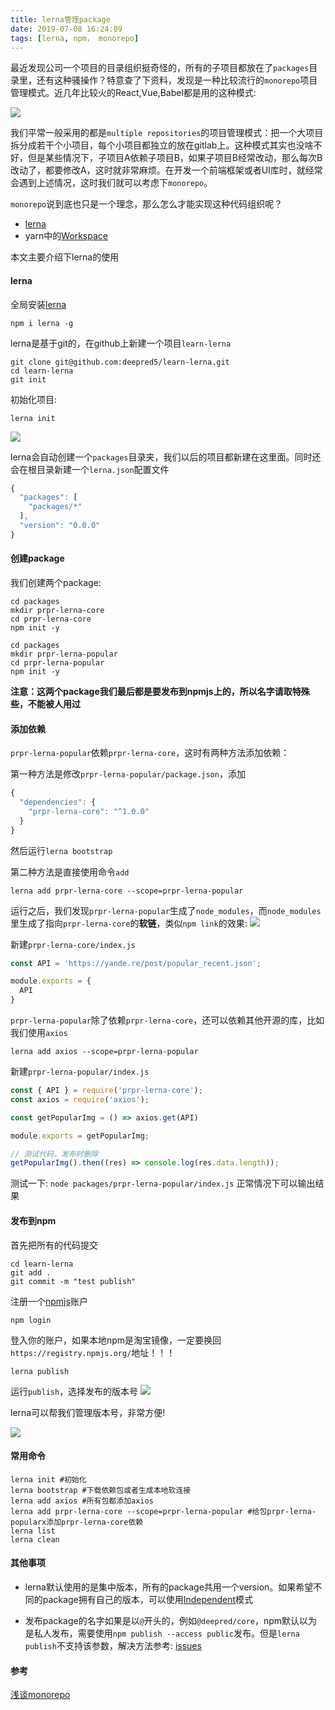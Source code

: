 ```yaml
---
title: lerna管理package
date: 2019-07-08 16:24:09
tags: [lerna, npm， monorepo]
---
```

最近发现公司一个项目的目录组织挺奇怪的，所有的子项目都放在了`packages`目录里，还有这种骚操作？特意查了下资料，发现是一种比较流行的`monorepo`项目管理模式。近几年比较火的React,Vue,Babel都是用的这种模式:

![](http://pic.deepred5.com/lerna1.png)

我们平常一般采用的都是`multiple repositories`的项目管理模式：把一个大项目拆分成若干个小项目，每个小项目都独立的放在gitlab上。这种模式其实也没啥不好，但是某些情况下，子项目A依赖子项目B，如果子项目B经常改动，那么每次B改动了，都要修改A，这时就非常麻烦。在开发一个前端框架或者UI库时，就经常会遇到上述情况，这时我们就可以考虑下`monorepo`。

`monorepo`说到底也只是一个理念，那么怎么才能实现这种代码组织呢？

* [lerna](https://lerna.js.org/)
* yarn中的[Workspace](https://yarnpkg.com/lang/zh-hans/docs/workspaces/)

本文主要介绍下lerna的使用

#### lerna
全局安装[lerna](https://lerna.js.org/)
```
npm i lerna -g
```
lerna是基于git的，在github上新建一个项目`learn-lerna`
```
git clone git@github.com:deepred5/learn-lerna.git
cd learn-lerna
git init
```

初始化项目:
```
lerna init
```
![](http://pic.deepred5.com/lerna2.png)

lerna会自动创建一个`packages`目录夹，我们以后的项目都新建在这里面。同时还会在根目录新建一个`lerna.json`配置文件
```javascript
{
  "packages": [
    "packages/*"
  ],
  "version": "0.0.0"
}
```
#### 创建package
我们创建两个package:
```
cd packages
mkdir prpr-lerna-core
cd prpr-lerna-core
npm init -y
```
```
cd packages
mkdir prpr-lerna-popular
cd prpr-lerna-popular
npm init -y
```
**注意：这两个package我们最后都是要发布到npmjs上的，所以名字请取特殊些，不能被人用过**

#### 添加依赖
`prpr-lerna-popular`依赖`prpr-lerna-core`，这时有两种方法添加依赖：

第一种方法是修改`prpr-lerna-popular/package.json`，添加
```javascript
{
  "dependencies": {
    "prpr-lerna-core": "^1.0.0"
  }
}

```
然后运行`lerna bootstrap`

第二种方法是直接使用命令`add`
```
lerna add prpr-lerna-core --scope=prpr-lerna-popular
```

运行之后，我们发现`prpr-lerna-popular`生成了`node_modules`，而`node_modules`里生成了指向`prpr-lerna-core`的**软链**，类似`npm link`的效果:
![](http://pic.deepred5.com/lerna3.png)


新建`prpr-lerna-core/index.js`
```javascript
const API = 'https://yande.re/post/popular_recent.json';

module.exports = {
  API
}
```
`prpr-lerna-popular`除了依赖`prpr-lerna-core`，还可以依赖其他开源的库，比如我们使用`axios`
```
lerna add axios --scope=prpr-lerna-popular
```
新建`prpr-lerna-popular/index.js`
```javascript
const { API } = require('prpr-lerna-core');
const axios = require('axios');

const getPopularImg = () => axios.get(API)

module.exports = getPopularImg;

// 测试代码，发布时删除
getPopularImg().then((res) => console.log(res.data.length));
```
测试一下:
`node packages/prpr-lerna-popular/index.js`
正常情况下可以输出结果


#### 发布到npm
首先把所有的代码提交
```
cd learn-lerna
git add .
git commit -m "test publish"
```
注册一个[npmjs](https://www.npmjs.com/)账户

```
npm login
```
登入你的账户，如果本地npm是淘宝镜像，一定要换回`https://registry.npmjs.org/`地址！！！

```
lerna publish
```
运行`publish`，选择发布的版本号
![](http://pic.deepred5.com/lerna4.png)

lerna可以帮我们管理版本号，非常方便!

![](http://pic.deepred5.com/lerna5.png)

#### 常用命令
```
lerna init #初始化
lerna bootstrap #下载依赖包或者生成本地软连接
lerna add axios #所有包都添加axios
lerna add prpr-lerna-core --scope=prpr-lerna-popular #给包prpr-lerna-popularx添加prpr-lerna-core依赖
lerna list
lerna clean
```


#### 其他事项

* lerna默认使用的是集中版本，所有的package共用一个version。如果希望不同的package拥有自己的版本，可以使用[Independent](https://github.com/lerna/lerna/#independent-mode)模式

* 发布package的名字如果是以`@`开头的，例如`@deepred/core`，npm默认以为是私人发布，需要使用`npm publish --access public`发布。但是`lerna publish`不支持该参数，解决方法参考: [issues](https://github.com/lerna/lerna/issues/914)

#### 参考
[浅谈monorepo](http://www.sohu.com/a/165037119_575744)
